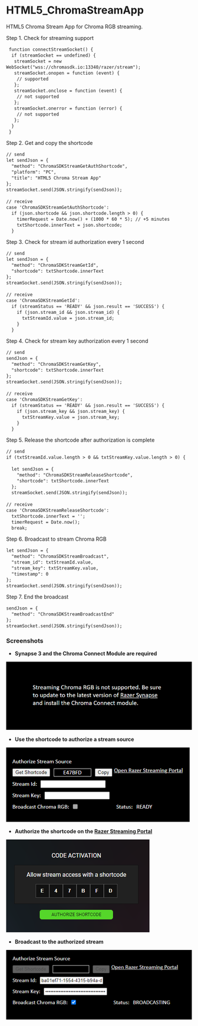 # HTML5_ChromaStreamApp

HTML5 Chroma Stream App for Chroma RGB streaming.

Step 1. Check for streaming support

```
 function connectStreamSocket() {
  if (streamSocket == undefined) {
   streamSocket = new WebSocket("wss://chromasdk.io:13340/razer/stream");
   streamSocket.onopen = function (event) {
    // supported
   };
   streamSocket.onclose = function (event) {
    // not supported
   };
   streamSocket.onerror = function (error) {
    // not supported
   };
  }
 }
```

Step 2. Get and copy the shortcode

```
// send
let sendJson = {
  "method": "ChromaSDKStreamGetAuthShortcode",
  "platform": "PC",
  "title": "HTML5 Chroma Stream App"
};
streamSocket.send(JSON.stringify(sendJson));

// receive
case 'ChromaSDKStreamGetAuthShortcode':
  if (json.shortcode && json.shortcode.length > 0) {
    timerRequest = Date.now() + (1000 * 60 * 5); // +5 minutes
    txtShortcode.innerText = json.shortcode;
  }
```

Step 3. Check for stream id authorization every 1 second

```
// send
let sendJson = {
  "method": "ChromaSDKStreamGetId",
  "shortcode": txtShortcode.innerText
};
streamSocket.send(JSON.stringify(sendJson));

// receive
case 'ChromaSDKStreamGetId':
  if (streamStatus == 'READY' && json.result == 'SUCCESS') {
    if (json.stream_id && json.stream_id) {
      txtStreamId.value = json.stream_id;
    }
  }
```

Step 4. Check for stream key authorization every 1 second

```
// send
sendJson = {
  "method": "ChromaSDKStreamGetKey",
  "shortcode": txtShortcode.innerText
};
streamSocket.send(JSON.stringify(sendJson));

// receive
case 'ChromaSDKStreamGetKey':
  if (streamStatus == 'READY' && json.result == 'SUCCESS') {
    if (json.stream_key && json.stream_key) {
      txtStreamKey.value = json.stream_key;
    }
  }
```

Step 5. Release the shortcode after authorization is complete

```
// send
if (txtStreamId.value.length > 0 && txtStreamKey.value.length > 0) {

  let sendJson = {
    "method": "ChromaSDKStreamReleaseShortcode",
    "shortcode": txtShortcode.innerText
  };
  streamSocket.send(JSON.stringify(sendJson));

// receive
case 'ChromaSDKStreamReleaseShortcode':
  txtShortcode.innerText = '';
  timerRequest = Date.now();
  break;
```

Step 6. Broadcast to stream Chroma RGB

```
let sendJson = {
  "method": "ChromaSDKStreamBroadcast",
  "stream_id": txtStreamId.value,
  "stream_key": txtStreamKey.value,
  "timestamp": 0
};
streamSocket.send(JSON.stringify(sendJson));
```

Step 7. End the broadcast

```
sendJson = {
  "method": "ChromaSDKStreamBroadcastEnd"
};
streamSocket.send(JSON.stringify(sendJson));
```

### Screenshots

* **Synapse 3 and the Chroma Connect Module are required**

![image_1](images/image_1.png)

* **Use the shortcode to authorize a stream source**

![image_2](images/image_2.png)

* **Authorize the shortcode on the [Razer Streaming Portal](https://stream.razer.com/)**

![image_3](images/image_3.png)

* **Broadcast to the authorized stream**

![image_4](images/image_4.png)
